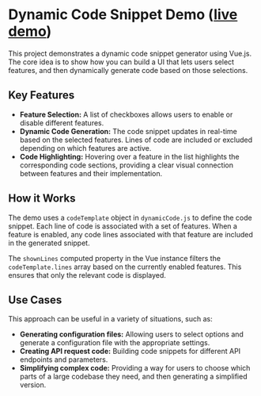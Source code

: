 # Dynamic Code Snippet Demo ([live demo](https://zackakil.github.io/dynamic-code-snippit/))

This project demonstrates a dynamic code snippet generator using Vue.js. The core idea is to show how you can build a UI that lets users select features, and then dynamically generate code based on those selections.

## Key Features

*   **Feature Selection:**  A list of checkboxes allows users to enable or disable different features.
*   **Dynamic Code Generation:** The code snippet updates in real-time based on the selected features.  Lines of code are included or excluded depending on which features are active.
*   **Code Highlighting:**  Hovering over a feature in the list highlights the corresponding code sections, providing a clear visual connection between features and their implementation.

## How it Works

The demo uses a `codeTemplate` object in `dynamicCode.js` to define the code snippet. Each line of code is associated with a set of features.  When a feature is enabled, any code lines associated with that feature are included in the generated snippet.

The `shownLines` computed property in the Vue instance filters the `codeTemplate.lines` array based on the currently enabled features. This ensures that only the relevant code is displayed.

## Use Cases

This approach can be useful in a variety of situations, such as:

*   **Generating configuration files:** Allowing users to select options and generate a configuration file with the appropriate settings.
*   **Creating API request code:** Building code snippets for different API endpoints and parameters.
*   **Simplifying complex code:**  Providing a way for users to choose which parts of a large codebase they need, and then generating a simplified version.


